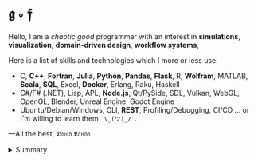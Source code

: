 # 𝖌 ∘ 𝖋

Hello, I am a _chaotic good_ programmer with an interest in  __simulations__, __visualization__, __domain-driven design__, __workflow systems__, 

Here is a list of skills and technologies which I more or less use:
- C, __C++__, __Fortran__, __Julia__, __Python__, __Pandas__, __Flask__, R, __Wolfram__, MATLAB, __Scala__, __SQL__, Excel, __Docker__, Erlang, Raku, Haskell
- C#/F# (.NET), Lisp,  APL, __Node.js__, Qt/PySide, SDL, Vulkan, WebGL, OpenGL, Blender, Unreal Engine, Godot Engine
- Ubuntu/Debian/Windows, CLI, __REST__, Profiling/Debugging, CI/CD &hellip; or I'm willing to learn them `¯\_(ツ)_/¯`.

&mdash;All the best, 𝕯𝔞𝔳𝔦𝔡 𝕷𝔞𝔫𝔡𝔞

<details>
<summary>Summary</summary>

<img src="http://www.madmusick.cz/obaly/darkthrone_under-a-funeral-moon-big.jpg" width="50%" />

</details>
